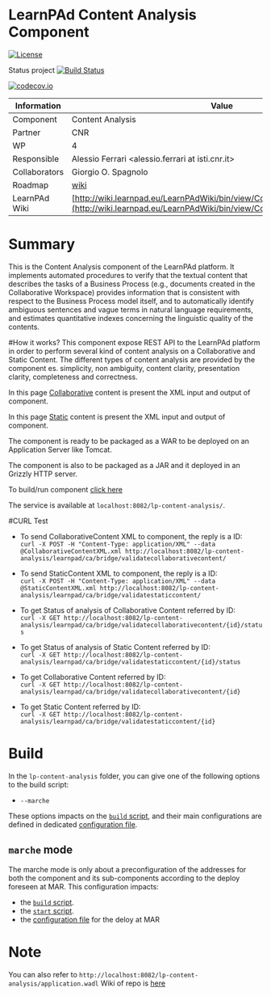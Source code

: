 LearnPAd Content Analysis Component
==================
[![License](https://img.shields.io/badge/License-GPL-blue.svg)](https://github.com/ISTI-FMT-LearnPAd/ContentAnalysisComponent/blob/master/LICENSE) 




Status project [![Build Status](https://travis-ci.org/ISTI-FMT-LearnPAd/ContentAnalysisComponent.svg?branch=develop)](https://travis-ci.org/ISTI-FMT-LearnPAd/ContentAnalysisComponent)

[![codecov.io](https://codecov.io/github/ISTI-FMT-LearnPAd/ContentAnalysisComponent/coverage.svg?branch=develop)](https://codecov.io/github/ISTI-FMT-LearnPAd/ContentAnalysisComponent?branch=develop)


Information   | Value
------------- | --------
Component     | Content Analysis
Partner       | CNR
WP            | 4
Responsible   | Alessio Ferrari <alessio.ferrari at isti.cnr.it>
Collaborators | Giorgio O. Spagnolo <spagnolo at isti.cnr.it>
Roadmap       | [wiki](https://github.com/ISTI-FMT-LearnPAd/ContentAnalysisComponent/wiki)
LearnPAd Wiki | [http://wiki.learnpad.eu/LearnPAdWiki/bin/view/Component/Content+Analysis](http://wiki.learnpad.eu/LearnPAdWiki/bin/view/Component/Content+Analysis)

# Summary
This is the Content Analysis component of the LearnPAd platform. It implements automated procedures to verify that the textual content that describes the tasks of a
Business Process (e.g., documents created in the Collaborative Workspace) provides information
that is consistent with respect to the Business Process model itself, and to automatically identify
ambiguous sentences and vague terms in natural language requirements, and estimates quantitative
indexes concerning the linguistic quality of the contents. 

#How it works?
This component expose REST API to the LearnPAd platform 
in order to perform several kind of content analysis on a Collaborative and Static Content. 
The different types of content analysis are provided by the component es. simplicity, non ambiguity, content clarity, presentation clarity, completeness and correctness.

In this page [Collaborative](http://wiki.learnpad.eu/LearnPAdWiki/bin/view/Component/Collaborative+Content+Analysis) content is present the XML input and output of component.

In this page [Static](http://wiki.learnpad.eu/LearnPAdWiki/bin/view/Component/Static+Content+Analysis) content is present the XML input and output of component.

The component is ready to be packaged as a WAR to be deployed on an Application Server like Tomcat.

The component is also to be packaged as a JAR and it deployed in an Grizzly HTTP server.

To build/run component [click here](https://github.com/ISTI-FMT-LearnPAd/ContentAnalysisComponent/wiki/Build-Run-Component)

The service is available at `localhost:8082/lp-content-analysis/`.



#CURL Test
 * To send CollaborativeContent XML to component, the reply is a ID:  
`curl -X POST -H "Content-Type: application/XML" --data @CollaborativeContentXML.xml http://localhost:8082/lp-content-analysis/learnpad/ca/bridge/validatecollaborativecontent/`

* To send StaticContent XML to component, the reply is a ID:  
`curl -X POST -H "Content-Type: application/XML" --data @StaticContentXML.xml http://localhost:8082/lp-content-analysis/learnpad/ca/bridge/validatestaticcontent/`

* To get Status of analysis of Collaborative Content referred by ID:  
`curl -X GET http://localhost:8082/lp-content-analysis/learnpad/ca/bridge/validatecollaborativecontent/{id}/status`

* To get Status of analysis of Static Content referred by ID:  
`curl -X GET http://localhost:8082/lp-content-analysis/learnpad/ca/bridge/validatestaticcontent/{id}/status`

* To get Collaborative Content referred by ID:  
`curl -X GET http://localhost:8082/lp-content-analysis/learnpad/ca/bridge/validatecollaborativecontent/{id}`
* To get Static Content referred by ID:  
`curl -X GET http://localhost:8082/lp-content-analysis/learnpad/ca/bridge/validatestaticcontent/{id}`

# Build
In the `lp-content-analysis` folder, you can give one of the following options to
the build script:
* `--marche`

These options impacts on the [`build` script](https://github.com/LearnPAd/learnpad/blob/master/lp-content-analysis/build), and
their main configurations are defined in dedicated [configuration file](https://github.com/LearnPAd/learnpad/blob/master/lp-content-analysis/src/main/resources/).

## `marche` mode
The marche mode is only about a preconfiguration of the addresses for
both the component and its sub-components according to the deploy foreseen at MAR.
This configuration impacts:
* the [`build` script](https://github.com/LearnPAd/learnpad/blob/master/lp-content-analysis/build).
* the [`start` script](https://github.com/LearnPAd/learnpad/blob/master/lp-content-analysis/scripts/start-marche).
* the [configuration file](https://github.com/LearnPAd/learnpad/blob/master/lp-content-analysis/src/main/resources/componentMarche.properties) for the deloy at MAR

# Note
You can also refer to 
`http://localhost:8082/lp-content-analysis/application.wadl`
Wiki of repo is [here](https://github.com/ISTI-FMT-LearnPAd/ContentAnalysisComponent/wiki)


